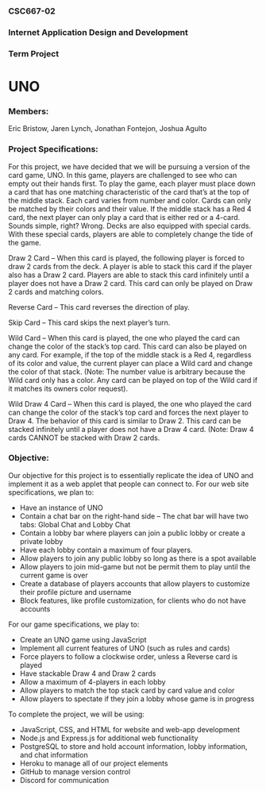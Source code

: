 ### CSC667-02
### Internet Application Design and Development

### Term Project
# UNO

### Members:
Eric Bristow, Jaren Lynch, Jonathan Fontejon, Joshua Agulto

### Project Specifications:
For this project, we have decided that we will be pursuing a version of the card game, UNO. In this game, players are challenged to see who can empty out their hands first. To play the game, each player must place down a card that has one matching characteristic of the card that’s at the top of the middle stack. Each card varies from number and color. Cards can only be matched by their colors and their value. If the middle stack has a Red 4 card, the next player can only play a card that is either red or a 4-card. Sounds simple, right? Wrong. Decks are also equipped with special cards. With these special cards, players are able to completely change the tide of the game. 

Draw 2 Card – When this card is played, the following player is forced to draw 2 cards from the deck. A player is able to stack this card if the player also has a Draw 2 card. Players are able to stack this card infinitely until a player does not have a Draw 2 card. This card can only be played on Draw 2 cards and matching colors.

Reverse Card – This card reverses the direction of play. 

Skip Card – This card skips the next player’s turn. 

Wild Card – When this card is played, the one who played the card can change the color of the stack’s top card. This card can also be played on any card. For example, if the top of the middle stack is a Red 4, regardless of its color and value, the current player can place a Wild card and change the color of that stack. (Note: The number value is arbitrary because the Wild card only has a color. Any card can be played on top of the Wild card if it matches its owners color request). 

Wild Draw 4 Card – When this card is played, the one who played the card can change the color of the stack’s top card and forces the next player to Draw 4. The behavior of this card is similar to Draw 2. This card can be stacked infinitely until a player does not have a Draw 4 card. (Note: Draw 4 cards CANNOT be stacked with Draw 2 cards.

### Objective:
Our objective for this project is to essentially replicate the idea of UNO and implement it as a web applet that people can connect to. For our web site specifications, we plan to:
* Have an instance of UNO
* Contain a chat bar on the right-hand side – The chat bar will have two tabs: Global Chat and Lobby Chat
* Contain a lobby bar where players can join a public lobby or create a private lobby
* Have each lobby contain a maximum of four players. 
* Allow players to join any public lobby so long as there is a spot available
* Allow players to join mid-game but not be permit them to play until the current game is over
* Create a database of players accounts that allow players to customize their profile picture and username
* Block features, like profile customization, for clients who do not have accounts

For our game specifications, we play to:
* Create an UNO game using JavaScript
* Implement all current features of UNO (such as rules and cards)
* Force players to follow a clockwise order, unless a Reverse card is played
* Have stackable Draw 4 and Draw 2 cards
* Allow a maximum of 4-players in each lobby
* Allow players to match the top stack card by card value and color
* Allow players to spectate if they join a lobby whose game is in progress

To complete the project, we will be using:
* JavaScript, CSS, and HTML for website and web-app development
* Node.js and Express.js for additional web functionality
* PostgreSQL to store and hold account information, lobby information, and chat information
* Heroku to manage all of our project elements
* GitHub to manage version control
* Discord for communication

